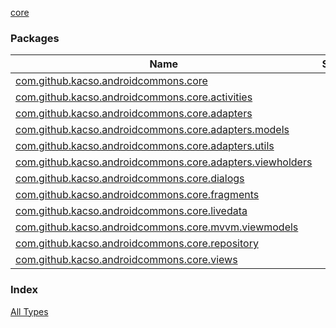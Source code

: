 [core](./index.md)

### Packages

| Name | Summary |
|---|---|
| [com.github.kacso.androidcommons.core](com.github.kacso.androidcommons.core/index.md) |  |
| [com.github.kacso.androidcommons.core.activities](com.github.kacso.androidcommons.core.activities/index.md) |  |
| [com.github.kacso.androidcommons.core.adapters](com.github.kacso.androidcommons.core.adapters/index.md) |  |
| [com.github.kacso.androidcommons.core.adapters.models](com.github.kacso.androidcommons.core.adapters.models/index.md) |  |
| [com.github.kacso.androidcommons.core.adapters.utils](com.github.kacso.androidcommons.core.adapters.utils/index.md) |  |
| [com.github.kacso.androidcommons.core.adapters.viewholders](com.github.kacso.androidcommons.core.adapters.viewholders/index.md) |  |
| [com.github.kacso.androidcommons.core.dialogs](com.github.kacso.androidcommons.core.dialogs/index.md) |  |
| [com.github.kacso.androidcommons.core.fragments](com.github.kacso.androidcommons.core.fragments/index.md) |  |
| [com.github.kacso.androidcommons.core.livedata](com.github.kacso.androidcommons.core.livedata/index.md) |  |
| [com.github.kacso.androidcommons.core.mvvm.viewmodels](com.github.kacso.androidcommons.core.mvvm.viewmodels/index.md) |  |
| [com.github.kacso.androidcommons.core.repository](com.github.kacso.androidcommons.core.repository/index.md) |  |
| [com.github.kacso.androidcommons.core.views](com.github.kacso.androidcommons.core.views/index.md) |  |

### Index

[All Types](alltypes/index.md)